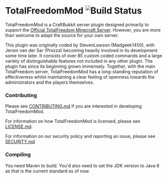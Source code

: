 # TotalFreedomMod ![Build Status](https://github.com/StevenNL2000Freedom/TotalFreedomMod/actions/workflows/gradle.yml/badge.svg)

TotalFreedomMod is a CraftBukkit server plugin designed primarily to support
the [Official TotalFreedom Minecraft Server](https://totalfreedom.me/). However, you are more than welcome to adapt the
source for your own server.

This plugin was originally coded by StevenLawson (Madgeek1450), with Jerom van der Sar (Prozza) becoming heavily
involved in its development some time later. It consists of over 85 custom coded commands and a large variety of
distinguishable features not included in any other plugin. The plugin has since its beginning grown immensely. Together,
with the main TotalFreedom server, TotalFreedomMod has a long-standing reputation of effectiveness whilst maintaining a
clear feeling of openness towards the administrators and the players themselves.

### Contributing

Please see [CONTRIBUTING.md](CONTRIBUTING.md) if you are interested in developing TotalFreedomMod.

For information on how TotalFreedomMod is licensed, please see [LICENSE.md](LICENSE.md).

For information on our security policy and reporting an issue, please see [SECURITY.md](SECURITY.md)

### Compiling

You need Maven to build. You'd also need to set the JDK version to Java 8 as that is the current standard as of now.
